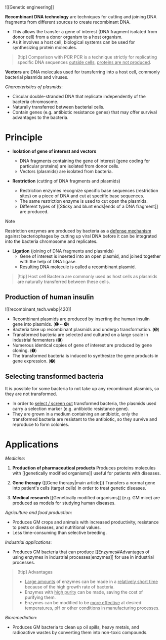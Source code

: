 ![[Genetic engineering]]

**Recombinant DNA technology** are techniques for <span class="hi-green">cutting</span> and <span class="hi-green">joining</span> DNA fragments from different sources to create recombinant DNA.
- This allows the transfer a <span class="hi-blue">gene of interest</span> (DNA fragment isolated from donor cell) from a donor organism to a host organism.
- As it involves a host cell, biological systems can be used for <span class="hi-green">synthesizing protein molecules</span>.

> [!tip] Comparison with PCR
> PCR is a technique strictly for <span class="hi-green">replicating specific DNA sequences <u>outside cells</u></span>, <u>proteins are not produced</u>.

**Vectors** are DNA molecules used for transferring into a <span class="hi-blue">host cell</span>, commonly bacterial <span class="hi-blue">plasmids</span> and <span class="hi-blue">viruses</span>.

*Characteristics of plasmids*:
- Circular double-stranded DNA that <span class="hi-green">replicate independently</span> of the bacteria chromosome.
- <span class="hi-green">Naturally transferred</span> between bacterial cells.
- Contain genes (e.g. antibiotic resistance genes) that may offer <span class="hi-green">survival advantages</span> to the bacteria.

# Principle
- **Isolation of gene of interest and vectors**
	- DNA fragments containing the <span class="hi-blue">gene of interest</span> (gene coding for particular proteins) are isolated from donor cells.
	- <span class="hi-blue">Vectors</span> (plasmids) are isolated from bacteria.

- **Restriction** (cutting of DNA fragments and plasmids)
	- Restriction enzymes <span class="hi-green">recognize</span> specific base sequences (<span class="hi-blue">restriction sites</span>) on a piece of DNA and <span class="hi-green">cut</span> at specific base sequences.
	- The <span class="hi-green">same restriction enzyme</span> is used to cut open the plasmids.
	- Different types of [[Sticky and blunt ends|ends of a DNA fragment]] are produced.

> [!note]
> Restriction enzymes are produced by bacteria as a <u>defense mechanism</u> against <span class="hi-blue">bacteriophages</span> by <span class="hi-green">cutting up viral DNA</span> before it can be integrated into the bacteria chromosome and replicates.

- **Ligation** (joining of DNA fragments and plasmids)
	- Gene of interest is inserted into an open plasmid, and joined together with the help of <span class="hi-blue">DNA ligase</span>.
	- Resulting DNA molecule is called a <span class="hi-blue">recombinant plasmid</span>.

> [!tip] Host cell
> Bacteria are commonly used as <span class="hi-blue">host cells</span> as plasmids are naturally transferred between these cells.

## Production of human insulin
![[recombinant_tech.webp|420]]

- <span class="hi-blue">Recombinant plasmids</span> are produced by inserting the human insulin gene into plasmids. (➊ ~ ➍)
- Bacteria take up recombinant plasmids and undergo <span class="hi-green">transformation</span>. (➎)
- Transformed bacteria are <span class="hi-green">selected and cultured</span> on a large scale in industrial fermenters (➏)
- Numerous identical copies of gene of interest are produced by <span class="hi-green">gene cloning</span>. (➐)
- The transformed bacteria is induced to synthesize the gene products in <span class="hi-green">gene expression</span>. (➐)

## Selecting transformed bacteria
It is possible for some bacteria to <span class="hi-green">not take up any recombinant plasmids</span>, so they are <span class="hi-green">not transformed</span>.
- In order to <u>select / screen out</u> transformed bacteria, the plasmids used carry a <span class="hi-blue">selection marker</span> (e.g. <span class="hi-blue">antibiotic resistance gene</span>).
- They are grown in a medium containing an antibiotic, only the <span class="hi-green">transformed bacteria are resistant to the antibiotic</span>, so they survive and reproduce to form <span class="hi-blue">colonies</span>.

# Applications
*Medicine*:
1. **Production of pharmaceutical products**
   Produces <span class="hi-green">proteins molecules</span> with [[genetically modified organisms]] useful for patients with diseases.

2. **Gene therapy** ([[Gene therapy|main article]])
   Transfers a normal gene into patient's cells (<span class="hi-blue">target cells</span>) in order to treat genetic diseases.

3. **Medical research**
   [[Genetically modified organisms]] (e.g. GM mice) are produced as models for studying human diseases.

*Agriculture and food production*:
- Produces GM crops and animals with <span class="hi-green">increased productivity, resistance to pests or diseases, and nutritional values</span>.
- Less time-consuming than selective breeding.

*Industrial applications*:
- Produces GM bacteria that can produce [[Enzymes#Advantages of using enzymes in industrial processes|enzymes]] for use in industrial processes.

> [!tip] Advantages
> - <u>Large amounts</u> of enzymes can be made in a <u>relatively short time</u> because of the high growth rate of bacteria.
> - Enzymes with <u>high purity</u> can be made, saving the cost of purifying them.
> - Enzymes can be modified to be <u>more effective</u> at desired temperatures, pH or other conditions in manufacturing processes.

*Bioremediation*:
- Produces GM bacteria to <span class="hi-green">clean up oil spills, heavy metals, and radioactive wastes</span> by converting them into non-toxic compounds.
